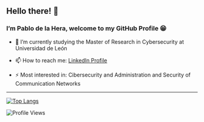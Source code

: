 ## Hello there! 👋 
### I’m Pablo de la Hera, welcome to my GitHub Profile 😁


- 🌱 I’m currently studying the Master of Research in Cybersecurity at Universidad de León

- 📫 How to reach me:
  <a href="https://es.linkedin.com/in/pablo-de-la-hera-martinez-88a3b819a">LinkedIn Profile</a>

- ⚡ Most interested in:
  Cibersecurity and Administration and Security of Communication Networks
  
<hr> 
</hr>

[![Top Langs](https://github-readme-stats.vercel.app/api/top-langs/?username=pdelam01&show_icons=true&theme=tokyonight)](https://github.com/pdelam01/github-readme-stats)

![Profile Views](https://komarev.com/ghpvc/?username=pdelam01&color=blue&style=flat)
